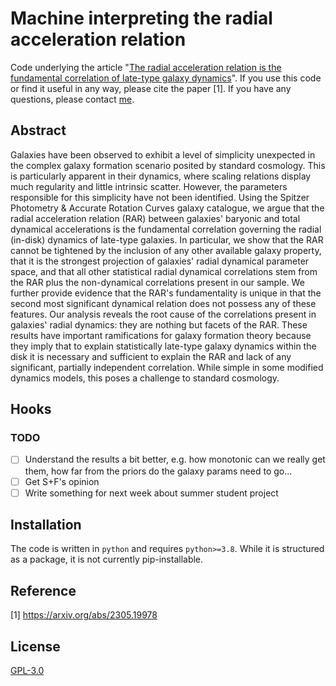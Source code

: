 # Machine interpreting the radial acceleration relation


Code underlying the article "[The radial acceleration relation is the fundamental correlation of late-type galaxy dynamics](https://404)". If you use this code or find it useful in any way, please cite the paper [1]. If you have any questions, please contact [me](mailto:richard.stiskalek@protonmail.com).

## Abstract
Galaxies have been observed to exhibit a level of simplicity unexpected in the complex galaxy formation scenario posited by standard cosmology. This is particularly apparent in their dynamics, where scaling relations display much regularity and little intrinsic scatter. However, the parameters responsible for this simplicity have not been identified. Using the Spitzer Photometry & Accurate Rotation Curves galaxy catalogue, we argue that the radial acceleration relation (RAR) between galaxies' baryonic and total dynamical accelerations is the fundamental correlation governing the radial (in-disk) dynamics of late-type galaxies. In particular, we show that the RAR cannot be tightened by the inclusion of any other available galaxy property, that it is the strongest projection of galaxies' radial dynamical parameter space, and that all other statistical radial dynamical correlations stem from the RAR plus the non-dynamical correlations present in our sample. We further provide evidence that the RAR's fundamentality is unique in that the second most significant dynamical relation does not possess any of these features. Our analysis reveals the root cause of the correlations present in galaxies' radial dynamics: they are nothing but facets of the RAR. These results have important ramifications for galaxy formation theory because they imply that to explain statistically late-type galaxy dynamics within the disk it is necessary and sufficient to explain the RAR and lack of any significant, partially independent correlation. While simple in some modified dynamics models, this poses a challenge to standard cosmology.


## Hooks

### TODO
- [ ] Understand the results a bit better, e.g. how monotonic can we really get them, how far from the priors do the galaxy params need to go...
- [ ] Get S+F's opinion
- [ ] Write something for next week about summer student project

## Installation

The code is written in `python` and requires `python>=3.8`. While it is structured as a package, it is not currently pip-installable.


## Reference
[1] https://arxiv.org/abs/2305.19978



## License
[GPL-3.0](https://www.gnu.org/licenses/gpl-3.0.en.html)
